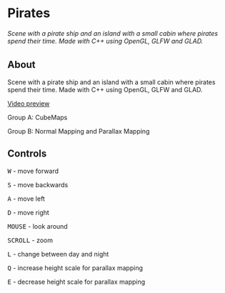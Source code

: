 # Pirates

###### Scene with a pirate ship and an island with a small cabin where pirates spend their time. Made with C++ using OpenGL, GLFW and GLAD.

## About

Scene with a pirate ship and an island with a small cabin where pirates spend their time.
Made with C++ using OpenGL, GLFW and GLAD.

[Video preview](https://www.youtube.com/watch?v=nfOEGd59p7M)


Group A: CubeMaps

Group B: Normal Mapping and Parallax Mapping

## Controls

<kbd>W</kbd> - move forward

<kbd>S</kbd> - move backwards

<kbd>A</kbd> - move left

<kbd>D</kbd> - move right

<kbd>MOUSE</kbd> - look around

<kbd>SCROLL</kbd> - zoom

<kbd>L</kbd> - change between day and night

<kbd>Q</kbd> - increase height scale for parallax mapping

<kbd>E</kbd> - decrease height scale for parallax mapping
